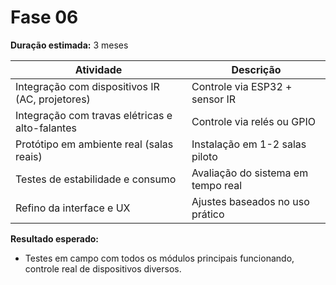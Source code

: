 # Fase 06

**Duração estimada:** 3 meses

| Atividade                                        | Descrição                                                       |
|--------------------------------------------------|-----------------------------------------------------------------|
| Integração com dispositivos IR (AC, projetores)  | Controle via ESP32 + sensor IR                                 |
| Integração com travas elétricas e alto-falantes  | Controle via relés ou GPIO                                     |
| Protótipo em ambiente real (salas reais)         | Instalação em 1-2 salas piloto                                  |
| Testes de estabilidade e consumo                 | Avaliação do sistema em tempo real                             |
| Refino da interface e UX                         | Ajustes baseados no uso prático                                |

**Resultado esperado:**

- Testes em campo com todos os módulos principais funcionando, controle real de dispositivos diversos.
